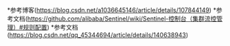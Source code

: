 
*参考博客(https://blog.csdn.net/a1036645146/article/details/107844149)
*参考文档(https://github.com/alibaba/Sentinel/wiki/Sentinel-控制台（集群流控管理）#规则配置)
*参考文档(https://blog.csdn.net/qq_45344694/article/details/140638943)
```

```